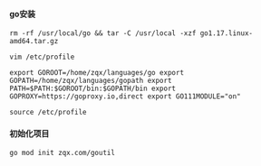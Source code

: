 #### go安装

`rm -rf /usr/local/go && tar -C /usr/local -xzf go1.17.linux-amd64.tar.gz`

`vim /etc/profile`

`export GOROOT=/home/zqx/languages/go
export GOPATH=/home/zqx/languages/gopath
export PATH=$PATH:$GOROOT/bin:$GOPATH/bin
export GOPROXY=https://goproxy.io,direct
export GO111MODULE="on"`

`source /etc/profile`

#### 初始化项目

`go mod init zqx.com/goutil `

